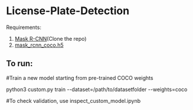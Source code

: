 # License-Plate-Detection

Requirements:
1. [Mask R-CNN](https://github.com/matterport/Mask_RCNN)(Clone the repo)
2. [mask_rcnn_coco.h5](https://github.com/matterport/Mask_RCNN/releases)

## To run:
#Train a new model starting from pre-trained COCO weights

python3 custom.py train --dataset=/path/to/datasetfolder --weights=coco

#To check validation, use inspect_custom_model.ipynb
